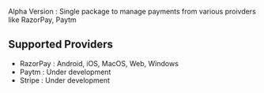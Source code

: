 Alpha Version : Single package to manage payments from various proivders like RazorPay, Paytm

## Supported Providers

+ RazorPay : Android, iOS, MacOS, Web, Windows
+ Paytm : Under development
+ Stripe : Under development

